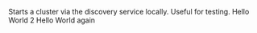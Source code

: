 Starts a cluster via the discovery service locally. Useful for testing.
Hello World 2
Hello World again
